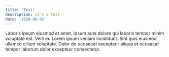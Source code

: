 ```yaml
---
title: "Test"
description: it's a test
date: '2020-06-02'
---
```

Laboris ipsum eiusmod et amet. Ipsum aute dolore qui laboris tempor minim voluptate est. Velit eu Lorem ipsum veniam incididunt. Sint quis eiusmod ullamco cillum voluptate. Dolor do occaecat excepteur aliqua et occaecat tempor laborum dolor excepteur consectetur.